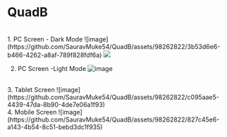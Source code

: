 <h1>QuadB</h1>
 
<br>
1. PC Screen - Dark Mode
 ![image](https://github.com/SauravMuke54/QuadB/assets/98262822/3b53d6e6-b466-4262-a8af-789f828fdf6a)
<img src='https://github.com/SauravMuke54/QuadB/assets/98262822/3b53d6e6-b466-4262-a8af-789f828fdf6a'>
<br>

2. PC Screen -Light Mode
![image](https://github.com/SauravMuke54/QuadB/assets/98262822/0a4f85ff-d56e-437a-90af-6fa3d73ffa66)

<br>
3. Tablet Screen
![image](https://github.com/SauravMuke54/QuadB/assets/98262822/c095aae5-4439-47da-8b90-4de7e06a1f93)

<br>
4. Mobile Screen
![image](https://github.com/SauravMuke54/QuadB/assets/98262822/827c45e6-a143-4b54-8c51-bebd3dc1f935)

